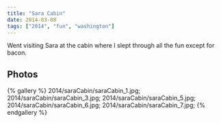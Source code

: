 ```yaml
---
title: "Sara Cabin"
date: 2014-03-08
tags: ["2014", "fun", "washington"]
---
```


Went visiting Sara at the cabin where I slept through all the fun except for bacon.

## Photos

{% gallery %}
2014/saraCabin/saraCabin_1.jpg;
2014/saraCabin/saraCabin_3.jpg;
2014/saraCabin/saraCabin_5.jpg;
2014/saraCabin/saraCabin_6.jpg;
2014/saraCabin/saraCabin_7.jpg;
{% endgallery %}


